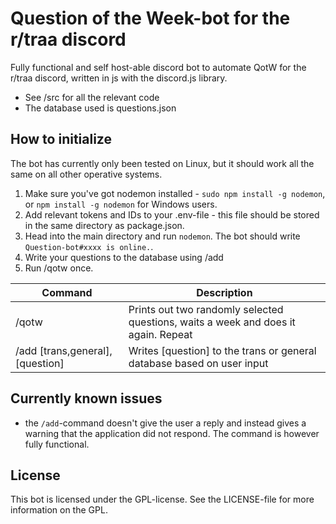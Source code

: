 # Question of the Week-bot for the r/traa discord
Fully functional and self host-able discord bot to automate QotW for the r/traa discord, written in js with the discord.js library.

* See /src for all the relevant code
* The database used is questions.json

## How to initialize
The bot has currently only been tested on Linux, but it should work all the same on all other operative systems.

1. Make sure you've got nodemon installed - `sudo npm install -g nodemon`, or `npm install -g nodemon` for Windows users.
2. Add relevant tokens and IDs to your .env-file - this file should be stored in the same directory as package.json.
3. Head into the main directory and run `nodemon`. The bot should write `Question-bot#xxxx is online.`.
4. Write your questions to the database using /add
5. Run /qotw once.

| Command | Description |
| - | - |
| /qotw | Prints out two randomly selected questions, waits a week and does it again. Repeat |
| /add [trans,general], [question] | Writes [question] to the trans or general database based on user input |

## Currently known issues
* the `/add`-command doesn't give the user a reply and instead gives a warning that the application did not respond. The command is however fully functional.

## License
This bot is licensed under the GPL-license. See the LICENSE-file for more information on the GPL.
